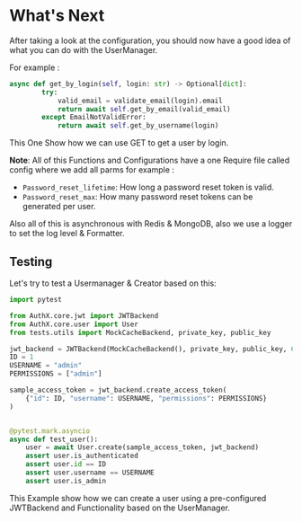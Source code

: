 # What's Next

After taking a look at the configuration, you should now have a good idea of what you can do with the UserManager.

For example :

```py
async def get_by_login(self, login: str) -> Optional[dict]:
        try:
            valid_email = validate_email(login).email
            return await self.get_by_email(valid_email)
        except EmailNotValidError:
            return await self.get_by_username(login)
```

This One Show how we can use GET to get a user by login.

__Note__: All of this Functions and Configurations have a one Require file called config where we add all parms for example :

- `Password_reset_lifetime`: How long a password reset token is valid.
- `Password_reset_max`: How many password reset tokens can be generated per user.

Also all of this is asynchronous with Redis & MongoDB, also we use a logger to set the log level & Formatter.

## Testing

Let's try to test a Usermanager & Creator based on this:

```py
import pytest

from AuthX.core.jwt import JWTBackend
from AuthX.core.user import User
from tests.utils import MockCacheBackend, private_key, public_key

jwt_backend = JWTBackend(MockCacheBackend(), private_key, public_key, 60, 60 * 10)
ID = 1
USERNAME = "admin"
PERMISSIONS = ["admin"]

sample_access_token = jwt_backend.create_access_token(
    {"id": ID, "username": USERNAME, "permissions": PERMISSIONS}
)


@pytest.mark.asyncio
async def test_user():
    user = await User.create(sample_access_token, jwt_backend)
    assert user.is_authenticated
    assert user.id == ID
    assert user.username == USERNAME
    assert user.is_admin
```

This Example show how we can create a user using a pre-configured JWTBackend and Functionality based on the UserManager.

